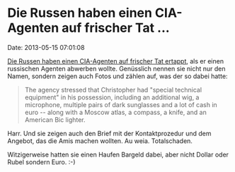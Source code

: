 Die Russen haben einen CIA-Agenten auf frischer Tat \...
========================================================

Date: 2013-05-15 07:01:08

[Die Russen haben einen CIA-Agenten auf frischer Tat
ertappt](http://rt.com/news/fsb-detain-cia-agent-253/), als er einen
russischen Agenten abwerben wollte. Genüsslich nennen sie nicht nur den
Namen, sondern zeigen auch Fotos und zählen auf, was der so dabei hatte:

> The agency stressed that Christopher had "special technical equipment"
> in his possession, including an additional wig, a microphone, multiple
> pairs of dark sunglasses and a lot of cash in euro -- along with a
> Moscow atlas, a compass, a knife, and an American Bic lighter.

Harr. Und sie zeigen auch den Brief mit der Kontaktprozedur und dem
Angebot, das die Amis machen wollten. Au weia. Totalschaden.

Witzigerweise hatten sie einen Haufen Bargeld dabei, aber nicht Dollar
oder Rubel sondern Euro. :-)
